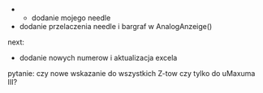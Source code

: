 - - dodanie mojego needle
- dodanie przelaczenia needle i bargraf w AnalogAnzeige()


next:
- dodanie nowych numerow i aktualizacja excela

pytanie:
czy nowe wskazanie do wszystkich Z-tow czy tylko do uMaxuma III?
